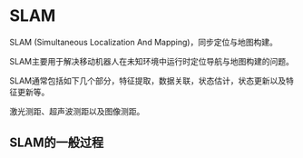 # SLAM

SLAM (Simultaneous Localization And Mapping)，同步定位与地图构建。

SLAM主要用于解决移动机器人在未知环境中运行时定位导航与地图构建的问题。

SLAM通常包括如下几个部分，特征提取，数据关联，状态估计，状态更新以及特征更新等。

激光测距、超声波测距以及图像测距。


## SLAM的一般过程
